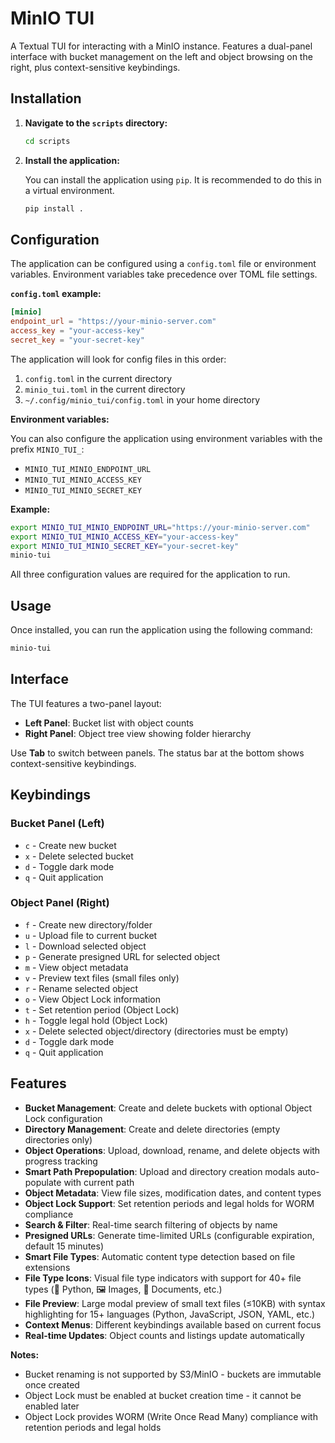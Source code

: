 # MinIO TUI

A Textual TUI for interacting with a MinIO instance. Features a dual-panel interface with bucket management on the left and object browsing on the right, plus context-sensitive keybindings.

## Installation

1.  **Navigate to the `scripts` directory:**

    ```bash
    cd scripts
    ```

2.  **Install the application:**

    You can install the application using `pip`. It is recommended to do this in a virtual environment.

    ```bash
    pip install .
    ```

## Configuration

The application can be configured using a `config.toml` file or environment variables. Environment variables take precedence over TOML file settings.

**`config.toml` example:**

```toml
[minio]
endpoint_url = "https://your-minio-server.com"
access_key = "your-access-key"
secret_key = "your-secret-key"
```

The application will look for config files in this order:
1. `config.toml` in the current directory
2. `minio_tui.toml` in the current directory  
3. `~/.config/minio_tui/config.toml` in your home directory

**Environment variables:**

You can also configure the application using environment variables with the prefix `MINIO_TUI_`:
- `MINIO_TUI_MINIO_ENDPOINT_URL`
- `MINIO_TUI_MINIO_ACCESS_KEY`
- `MINIO_TUI_MINIO_SECRET_KEY`

**Example:**
```bash
export MINIO_TUI_MINIO_ENDPOINT_URL="https://your-minio-server.com"
export MINIO_TUI_MINIO_ACCESS_KEY="your-access-key"
export MINIO_TUI_MINIO_SECRET_KEY="your-secret-key"
minio-tui
```

All three configuration values are required for the application to run.

## Usage

Once installed, you can run the application using the following command:

```bash
minio-tui
```

## Interface

The TUI features a two-panel layout:

- **Left Panel**: Bucket list with object counts
- **Right Panel**: Object tree view showing folder hierarchy

Use **Tab** to switch between panels. The status bar at the bottom shows context-sensitive keybindings.

## Keybindings

### Bucket Panel (Left)
- `c` - Create new bucket
- `x` - Delete selected bucket
- `d` - Toggle dark mode
- `q` - Quit application

### Object Panel (Right)
- `f` - Create new directory/folder
- `u` - Upload file to current bucket
- `l` - Download selected object
- `p` - Generate presigned URL for selected object
- `m` - View object metadata
- `v` - Preview text files (small files only)
- `r` - Rename selected object
- `o` - View Object Lock information
- `t` - Set retention period (Object Lock)
- `h` - Toggle legal hold (Object Lock)
- `x` - Delete selected object/directory (directories must be empty)
- `d` - Toggle dark mode
- `q` - Quit application

## Features

- **Bucket Management**: Create and delete buckets with optional Object Lock configuration
- **Directory Management**: Create and delete directories (empty directories only)
- **Object Operations**: Upload, download, rename, and delete objects with progress tracking
- **Smart Path Prepopulation**: Upload and directory creation modals auto-populate with current path
- **Object Metadata**: View file sizes, modification dates, and content types
- **Object Lock Support**: Set retention periods and legal holds for WORM compliance
- **Search & Filter**: Real-time search filtering of objects by name
- **Presigned URLs**: Generate time-limited URLs (configurable expiration, default 15 minutes) 
- **Smart File Types**: Automatic content type detection based on file extensions
- **File Type Icons**: Visual file type indicators with support for 40+ file types (🐍 Python, 🖼️ Images, 📄 Documents, etc.)
- **File Preview**: Large modal preview of small text files (≤10KB) with syntax highlighting for 15+ languages (Python, JavaScript, JSON, YAML, etc.)
- **Context Menus**: Different keybindings available based on current focus
- **Real-time Updates**: Object counts and listings update automatically

**Notes:** 
- Bucket renaming is not supported by S3/MinIO - buckets are immutable once created
- Object Lock must be enabled at bucket creation time - it cannot be enabled later
- Object Lock provides WORM (Write Once Read Many) compliance with retention periods and legal holds
